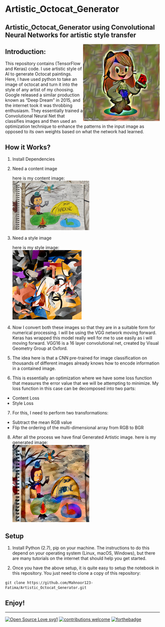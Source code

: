 # Artistic_Octocat_Generator
## Artistic_Octocat_Generator using Convolutional Neural Networks for artistic style transfer

<img align="right" img src="https://raw.githubusercontent.com/Mahnoor123-Fatima/Artistic_Octocat_Generator/main/4ljocm.webp" width="250px">

## Introduction:
This repository contains (TensorFlow and Keras) code. I use artistic style of AI to generate Octocat paintings.
Here, I have used python to take an image of octocat and turn it into the style of any artist of my choosing. Google released a similar production known as “Deep Dream” in 2015, and the internet took it was throbbing enthusiasm. They essentially trained a Convolutional Neural Net that classifies images and then used an optimization technique to enhance the patterns in the input image as opposed to its own weights based on what the network had learned.

## How it Works?
1. Install Dependencies
2. Need a content image
   
   here is my content image:<br>
   <img src="https://github.com/Mahnoor123-Fatima/Artistic_Octocat_Generator/blob/main/octocat_images/octocat_6.jpg" width = "250px">
   
3. Need a style image

   here is my style image:<br>
   <img src="https://github.com/Mahnoor123-Fatima/Artistic_Octocat_Generator/blob/main/style_images/style_image11.jpg">
   
4. Now I convert both these images so that they are in a suitable form for numerical processing. I will be using the VGG network moving forward. Keras has wrapped this model really well for me to use easily as i will moving forward. VGG16 is a 16 layer convolutional net, created by Visual Geometry Group at Oxford.

5. The idea here is that a CNN pre-trained for image classification on thousands of different images already knows how to encode information in a contained image.
6. This is essentially an optimization where we have some loss function that measures the error value that we will be attempting to minimize. My loss function in this case can be decomposed into two parts:
    
  - Content Loss
  - Style Loss
7. For this, I need to perform two transformations:
  - Subtract the mean RGB value 
  - Flip the ordering of the multi-dimensional array from RGB to BGR 
8. After all the process we have final Generated Artistic image.
   here is my generated image:<br>
   <img src="https://github.com/Mahnoor123-Fatima/Artistic_Octocat_Generator/blob/main/Generated_image8.PNG" width="250px">

## Setup
1. Install Python (2.7), pip on your machine. The instructions to do this depend on your operating system (Linux, macOS, Windows), but there are many tutorials on the internet that should help you get started.

2. Once you have the above setup, it is quite easy to setup the notebook in this repository. You just need to clone a copy of this repository:
````
git clone https://github.com/Mahnoor123-Fatima/Artistic_Octocat_Generator.git

````


## Enjoy!

--------------------------------------------------------------------------------------------------------


[![Open Source Love svg1](https://badges.frapsoft.com/os/v1/open-source.svg?v=103)](#)
[![contributions welcome](https://img.shields.io/badge/contributions-welcome-brightgreen.svg?style=flat&label=Contributions&colorA=red&colorB=black	)](#)
[![forthebadge](https://forthebadge.com/images/badges/built-with-love.svg)](#)
